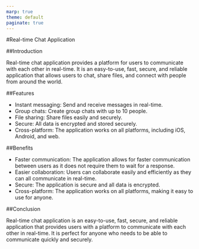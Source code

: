 ```yaml
---
marp: true
theme: default
paginate: true
---
```

#Real-time Chat Application

##Introduction

Real-time chat application provides a platform for users to communicate with each other in real-time. It is an easy-to-use, fast, secure, and reliable application that allows users to chat, share files, and connect with people from around the world.

##Features

- Instant messaging: Send and receive messages in real-time.
- Group chats: Create group chats with up to 10 people.
- File sharing: Share files easily and securely.
- Secure: All data is encrypted and stored securely.
- Cross-platform: The application works on all platforms, including iOS, Android, and web.

##Benefits

- Faster communication: The application allows for faster communication between users as it does not require them to wait for a response.
- Easier collaboration: Users can collaborate easily and efficiently as they can all communicate in real-time.
- Secure: The application is secure and all data is encrypted.
- Cross-platform: The application works on all platforms, making it easy to use for anyone.

##Conclusion

Real-time chat application is an easy-to-use, fast, secure, and reliable application that provides users with a platform to communicate with each other in real-time. It is perfect for anyone who needs to be able to communicate quickly and securely.
  